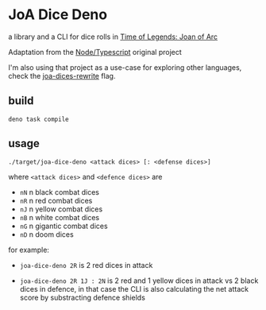 # JoA Dice Deno

a library and a CLI for dice rolls in [Time of Legends: Joan of Arc](https://www.mythicgames.net/en/time-of-legends-joan-of-arc/)

Adaptation from the [Node/Typescript](https://github.com/ycardon/joa-dices) original project

I'm also using that project as a use-case for exploring other languages, check the [joa-dices-rewrite](https://github.com/topics/joa-dices-rewrite) flag.

## build

```
deno task compile
```

## usage

```
./target/joa-dice-deno <attack dices> [: <defense dices>]
```

where `<attack dices>` and `<defence dices>` are
- `nN` n black combat dices
- `nR` n red combat dices
- `nJ` n yellow combat dices
- `nB` n white combat dices
- `nG` n gigantic combat dices
- `nD` n doom dices

for example:

- `joa-dice-deno 2R` is 2 red dices in attack

- `joa-dice-deno 2R 1J : 2N` is 2 red and 1 yellow dices in attack vs 2 black dices in defence, in that case the CLI is also calculating the net attack score by substracting defence shields
